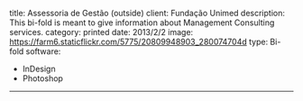 title: Assessoria de Gestão (outside)
client: Fundação Unimed
description: This bi-fold is meant to give information about Management Consulting services.
category: printed
date: 2013/2/2
image: https://farm6.staticflickr.com/5775/20809948903_280074704d
type: Bi-fold
software:
- InDesign
- Photoshop
---
